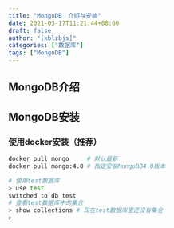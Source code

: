 ```yaml
---
title: "MongoDB｜介绍与安装"
date: 2021-03-17T11:21:44+08:00
draft: false
author: "[xblzbjs]"
categories: ["数据库"]
tags: ["MongoDB"]
---
```


## MongoDB介绍

## MongoDB安装

### 使用docker安装（推荐）

```bash
docker pull mongo     # 默认最新
docker pull mongo:4.0 # 指定安装MongoDB4.0版本
```

```bash
# 使用test数据库
> use test
switched to db test
# 查看test数据库中的集合
> show collections # 现在test数据库里还没有集合
>
```
